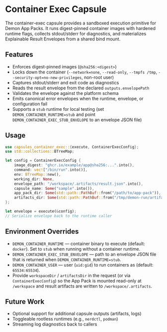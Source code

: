 # Container Exec Capsule

The container-exec capsule provides a sandboxed execution primitive for Demon
App Packs. It runs digest-pinned container images with hardened runtime flags,
collects stdout/stderr for diagnostics, and materializes Explainable Result
Envelopes from a shared bind mount.

## Features

- Enforces digest-pinned images (`@sha256:<digest>`)
- Locks down the container (`--network=none`, `--read-only`, `--tmpfs /tmp`,
  `--security-opt=no-new-privileges`, non-root user)
- Captures stdout/stderr and exit code as diagnostics
- Reads the result envelope from the declared `outputs.envelopePath`
- Validates the envelope against the platform schema
- Emits canonical error envelopes when the runtime, envelope, or configuration
  fail
- Supports a `stub` runtime for local testing (set `DEMON_CONTAINER_RUNTIME=stub`
  and point `DEMON_CONTAINER_EXEC_STUB_ENVELOPE` to an envelope JSON file)

## Usage

```rust
use capsules_container_exec::{execute, ContainerExecConfig};
use std::collections::BTreeMap;

let config = ContainerExecConfig {
    image_digest: "ghcr.io/example/app@sha256:...".into(),
    command: vec!["/bin/run".into()],
    env: BTreeMap::new(),
    working_dir: None,
    envelope_path: "/workspace/.artifacts/result.json".into(),
    capsule_name: Some("sample".into()),
    app_pack_dir: Some(std::path::PathBuf::from("/path/to/app-pack")),
    artifacts_dir: Some(std::path::PathBuf::from("/tmp/demon-run/artifacts")),
};

let envelope = execute(&config);
// Serialize envelope back to the runtime caller
```

## Environment Overrides

- `DEMON_CONTAINER_RUNTIME` — container binary to execute (default: `docker`).
  Set to `stub` when running without a container runtime.
- `DEMON_CONTAINER_EXEC_STUB_ENVELOPE` — path to an envelope JSON file that is
  returned when `DEMON_CONTAINER_RUNTIME=stub`.
- `DEMON_CONTAINER_USER` — user (`uid:gid`) to run containers as (default:
  `65534:65534`).
- Provide `workspaceDir` / `artifactsDir` in the request (or via
  `ContainerExecConfig`) so the App Pack is mounted read-only at `/workspace`
  and result artifacts are written to `/workspace/.artifacts`.

## Future Work

- Optional support for additional capsule outputs (artifacts, logs)
- Toggleable rootless runtimes (e.g., `nerdctl`, `podman`)
- Streaming log diagnostics back to callers
